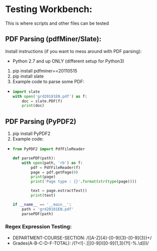 # Testing Workbench:

This is where scripts and other files can be tested

## PDF Parsing (pdfMiner/Slate):

Install instructions (if you want to mess around with PDF parsing):
  * Python 2.7 and up ONLY (different setup for Python3)
  1. pip install pdfminer==20110515
  2. pip install slate
  3. Example code to parse some PDF:
  * ```python
    import slate
    with open('grd20181EN.pdf') as f:
        doc = slate.PDF(f)
        print(doc)
    ```

## PDF Parsing (PyPDF2)
  1. pip install PyPDF2
  2. Example code:
  * ```python
    from PyPDF2 import PdfFileReader

    def parsePDF(path):
        with open(path, 'rb') as f:
            pdf = PdfFileReader(f)
            page = pdf.getPage(0)
            print(page)
            print('Page type : {}'.format(str(type(page))))

            text = page.extractText()
            print(text)

    if __name__ == '__main__':
        path = 'grd20181EN.pdf'
        parsePDF(path)
    ```
### Regex Expression Testing:
   * DEPARTMENT-COURSE-SECTION: /([A-Z]{4}-[0-9]{3}-[0-9]{3})+/ 
   * Grades(A-B-C-D-F-TOTAL): /(?<![-\.]|[0-9])([0-9]{1,3}(?![-\%\.\d]))/
